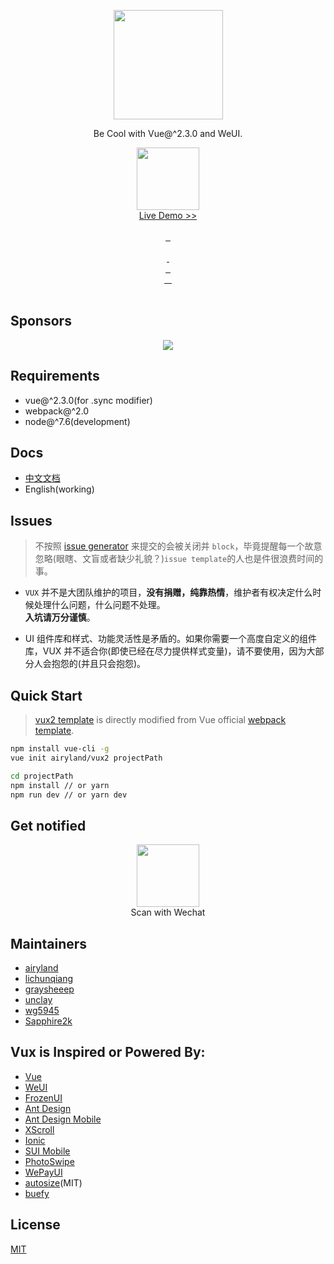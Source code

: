 <p align="center">
  <a href="http://vux.li">
    <img src="https://i.loli.net/2017/11/20/5a12187ebf2e0.png" width="175">
  </a>
</p>
<p align="center">Be Cool with Vue@^2.3.0 and WeUI.</p>

<p align="center">
  <a href="https://vux.li/demos/v2?x-page=github">
    <img src="https://static.vux.li/demo_v2_doc_home.png" width="100" alt="">
  </a>
  <br>
  <a href="https://vux.li/demos/v2?x-page=github">
    Live Demo >>
  </a>
  <br>
  <br>
  <a href="https://github.com/airyland/vux">
    <img src="https://img.shields.io/github/stars/airyland/vux.svg?style=social&label=Star" alt="">
  </a>
  <a href="https://github.com/airyland/vux">
    <img src="https://img.shields.io/github/forks/airyland/vux.svg?style=social&label=Fork" alt="">
  </a>
  <a href="https://github.com/airyland/vux">
    <img src="https://img.shields.io/github/watchers/airyland/vux.svg?style=social&label=Watch" alt="">
  </a>
  <br>
  <br>
  <a href="https://travis-ci.org/airyland/vux">
    <img src="https://api.travis-ci.org/airyland/vux.svg?branch=v2" alt="">
  </a>
  <a href="https://codecov.io/gh/airyland/vux/branch/v2">
    <img src="https://img.shields.io/codecov/c/github/airyland/vux/v2.svg" alt="">
  </a>
  <br>
  <a href="https://github.com/airyland/vux/issues">
    <img src="https://img.shields.io/github/issues/airyland/vux.svg?style=flat-square" alt="">
  </a>
  <a href="https://github.com/airyland/vux/issues">
    <img src="http://isitmaintained.com/badge/resolution/airyland/vux.svg?style=flat-square" alt="">
  </a>
  <a href="https://github.com/airyland/vux/graphs/contributors">
    <img src="https://img.shields.io/github/contributors/airyland/vux.svg?style=flat-square" alt="">
  </a>
  <br>
  <a href="https://www.npmjs.com/package/vux">
    <img src="https://img.shields.io/npm/l/vux.svg?style=flat-square" alt="">
  </a>
  <a href="https://www.npmjs.com/package/vux">
    <img src="https://img.shields.io/npm/v/vux.svg?style=flat-square" alt="">
  </a>
  <a href="https://www.npmjs.com/package/vux">
    <img src="https://img.shields.io/npm/dm/vux.svg?style=flat-square" alt="">
  </a>
  <a href="https://www.npmjs.com/package/vux">
    <img src="https://img.shields.io/npm/dt/vux.svg?style=flat-square" alt="">
  </a>
  <br>
  <br>
</p>

## Sponsors

<p align="center">
  <a href="https://www.bmqb.com/a/jobs?tracking_code=opencollective">
    <img src="https://ww1.sinaimg.cn/large/663d3650gy1fs3l6w13z2j206y02bdfp.jpg">
  </a>
</p>

## Requirements

+ vue@^2.3.0(for .sync modifier)
+ webpack@^2.0
+ node@^7.6(development)

## Docs

+ [中文文档](https://vux.li/)
+ English(working)

## Issues

> 不按照 [issue generator](https://doc.vux.li/issue-generator/#/zh-CN) 来提交的会被关闭并 `block`，毕竟提醒每一个故意忽略(眼瞎、文盲或者缺少礼貌？)`issue template`的人也是件很浪费时间的事。

- `VUX` 并不是大团队维护的项目，**没有捐赠，纯靠热情**，维护者有权决定什么时候处理什么问题，什么问题不处理。<br>**入坑请万分谨慎**。

- UI 组件库和样式、功能灵活性是矛盾的。如果你需要一个高度自定义的组件库，VUX 并不适合你(即使已经在尽力提供样式变量)，请不要使用，因为大部分人会抱怨的(并且只会抱怨)。

## Quick Start

> [vux2 template](https://github.com/airyland/vux2) is directly modified from Vue official [webpack template](https://github.com/vuejs-templates/webpack).

``` bash
npm install vue-cli -g
vue init airyland/vux2 projectPath

cd projectPath
npm install // or yarn
npm run dev // or yarn dev
```

## Get notified

<p align="center">
  <img src="https://ws1.sinaimg.cn/large/663d3650gy1fpno3msj6wj20dw0dw748.jpg" alt="" width="100">
  <br>
  <span>Scan with Wechat</span>
</p>

## Maintainers

+ [airyland](https://github.com/airyland)
+ [lichunqiang](https://github.com/lichunqiang)
+ [graysheeep](https://github.com/graysheeep)
+ [unclay](https://github.com/unclay)
+ [wg5945](https://github.com/wg5945)
+ [Sapphire2k](https://github.com/Sapphire2k)

## Vux is Inspired or Powered By:

+ [Vue](https://github.com/vuejs/vue)
+ [WeUI](https://github.com/weui/weui)
+ [FrozenUI](https://github.com/frozenui/frozenui)
+ [Ant Design](https://github.com/ant-design/ant-design)
+ [Ant Design Mobile](http://github.com/ant-design/ant-design-mobile)
+ [XScroll](https://github.com/huxiaoqi567/xscroll)
+ [Ionic](https://github.com/driftyco/ionic)
+ [SUI Mobile](https://github.com/sdc-alibaba/SUI-Mobile)
+ [PhotoSwipe](https://github.com/dimsemenov/PhotoSwipe)
+ [WePayUI](https://github.com/wepayui/wepayui)
+ [autosize](https://github.com/jackmoore/autosize)(MIT)
+ [buefy](https://github.com/buefy/buefy)

## License

[MIT](https://github.com/airyland/vux/blob/v2/LICENSE)

##
